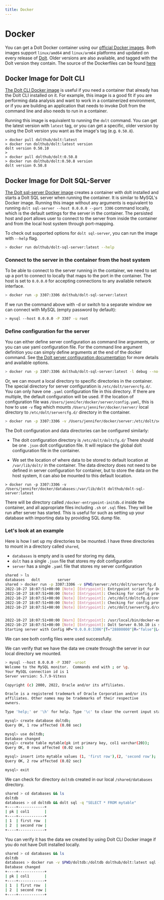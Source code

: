 ```yaml
---
title: Docker
---
```


# Docker

You can get a Dolt Docker container using our [official Docker images](https://hub.docker.com/u/dolthub).
Both images support `linux/amd64` and `linux/arm64` platforms and updated on every release of [Dolt](https://doltdb.com).
Older versions are also available, and tagged with the Dolt version they contain. The source of the Dockerfiles can be found [here](https://github.com/dolthub/dolt/tree/main/docker)

## Docker Image for Dolt CLI

[The Dolt CLI Docker image](https://hub.docker.com/r/dolthub/dolt) is useful if you need a container that already has 
the Dolt CLI installed on it. For example, this image is a good fit if you are performing data analysis and want to 
work in a containerized environment, or if you are building an application that needs to invoke Dolt from the command 
line and also needs to run in a container. 

Running this image is equivalent to running the `dolt` command. You can get the latest version with `latest` tag, 
or you can get a specific, older version by using the Dolt version you want as the image's tag (e.g. `0.50.8`).

```shell
> docker pull dolthub/dolt:latest
> docker run dolthub/dolt:latest version
dolt version 0.50.10
>
> docker pull dolthub/dolt:0.50.8
> docker run dolthub/dolt:0.50.8 version
dolt version 0.50.8
```

## Docker Image for Dolt SQL-Server

[The Dolt sql-server Docker image](https://hub.docker.com/r/dolthub/dolt-sql-server) creates a container 
with dolt installed and starts a Dolt SQL server when running the container. It is similar to MySQL's Docker image. 
Running this image without any arguments is equivalent to running `dolt sql-server --host 0.0.0.0 --port 3306` 
command locally, which is the default settings for the server in the container. The persisted host
and port allows user to connect to the server from inside the container and from the local host system through
port-mapping.

To check out supported options for `dolt sql-server`, you can run the image with `--help` flag.

```bash
> docker run dolthub/dolt-sql-server:latest --help
```

### Connect to the server in the container from the host system

To be able to connect to the server running in the container, we need to set up a port to connect to locally that
maps to the port in the container. The host is set to `0.0.0.0` for accepting connections to any available network
interface.

```bash
> docker run -p 3307:3306 dolthub/dolt-sql-server:latest
```

If we run the command above with -d or switch to a separate window we can connect with MySQL (empty password by default):

```bash
> mysql --host 0.0.0.0 -P 3307 -u root
```

### Define configuration for the server

You can either define server configuration as command line arguments, or you can use yaml configuration file.
For the command line argument definition you can simply define arguments at the end of the docker command. See [the Dolt server configuration documentation](https://docs.dolthub.com/sql-reference/server/configuration) for more details and available options. 

```bash
> docker run -p 3307:3306 dolthub/dolt-sql-server:latest -l debug --no-auto-commit
```

Or, we can mount a local directory to specific directories in the container.
The special directory for server configuration is `/etc/dolt/servercfg.d/`. You can only have one `.yaml` configuration
file in this directory. If there are multiple, the default configuration will be used. If the location of
configuration file was `/Users/jennifer/docker/server/config.yaml`, this is how to use `-v` flag which mounts
`/Users/jennifer/docker/server/` local directory to `/etc/dolt/servercfg.d/` directory in the container.

```bash
> docker run -p 3307:3306 -v /Users/jennifer/docker/server:/etc/dolt/servercfg.d dolthub/dolt-sql-server:latest
```

The Dolt configuration and data directories can be configured similarly:

- The dolt configuration directory is `/etc/dolt/doltcfg.d/`
  There should be one `.json` dolt configuration file. It will replace the global dolt configuration file in the
  container.

- We set the location of where data to be stored to default location at `/var/lib/dolt/` in the container.
  The data directory does not need to be defined in server configuration for container, but to store the data
  on the host system, it can also be mounted to this default location.

```shell
> docker run -p 3307:3306 -v /Users/jennifer/docker/databases:/var/lib/dolt dolthub/dolt-sql-server:latest
```

There will be directory called `/docker-entrypoint-initdb.d` inside the container, and all appropriate files including
`.sh` or `.sql` files. They will be run after server has started. This is useful for such as setting up your 
database with importing data by providing SQL dump file.

### Let's look at an example

Here is how I set up my directories to be mounted. I have three directories to mount in a directory called `shared`, 
- `databases` is empty and is used for storing my data,
- `dolt` has a single `.json` file that stores my dolt configuration
- `server` has a single `.yaml` file that stores my server configuration

```bash
shared > ls
databases	dolt		server
shared > docker run -p 3307:3306 -v $PWD/server:/etc/dolt/servercfg.d -v $PWD/dolt:/etc/dolt/doltcfg.d -v $PWD/databases:/var/lib/dolt dolthub/dolt-sql-server:latest 
2022-10-27 18:07:51+00:00 [Note] [Entrypoint]: Entrypoint script for Dolt Server 0.50.10 starting.
2022-10-27 18:07:51+00:00 [Note] [Entrypoint]: Checking for config provided in /etc/dolt/doltcfg.d
2022-10-27 18:07:51+00:00 [Note] [Entrypoint]: /etc/dolt/doltcfg.d/config.json file is found
2022-10-27 18:07:51+00:00 [Note] [Entrypoint]: Checking for config provided in /etc/dolt/servercfg.d
2022-10-27 18:07:51+00:00 [Note] [Entrypoint]: /etc/dolt/servercfg.d/config.yaml file is found


2022-10-27 18:07:51+00:00 [Warn] [Entrypoint]: /usr/local/bin/docker-entrypoint.sh: ignoring /docker-entrypoint-initdb.d/*
2022-10-27 18:07:51+00:00 [Note] [Entrypoint]: Dolt Server 0.50.10 is started.
Starting server with Config HP="0.0.0.0:3306"|T="28800000"|R="false"|L="debug"

```

We can see both config files were used successfully.

We can verify that we have the data we create through the server in our local directory we mounted.

```bash
> mysql --host 0.0.0.0 -P 3307 -uroot
Welcome to the MySQL monitor.  Commands end with ; or \g.
Your MySQL connection id is 1
Server version: 5.7.9-Vitess 

Copyright (c) 2000, 2022, Oracle and/or its affiliates.

Oracle is a registered trademark of Oracle Corporation and/or its
affiliates. Other names may be trademarks of their respective
owners.

Type 'help;' or '\h' for help. Type '\c' to clear the current input statement.

mysql> create database doltdb;
Query OK, 1 row affected (0.08 sec)

mysql> use doltdb;
Database changed
mysql> create table mytable(pk int primary key, col1 varchar(20));
Query OK, 0 rows affected (0.02 sec)

mysql> insert into mytable values (1, 'first row'),(2, 'second row');
Query OK, 2 row affected (0.02 sec)

mysql> exit
```

We can check for directory `doltdb` created in our local `/shared/databases` directory. 

```bash
shared > cd databases && ls
doltdb
databases > cd doltdb && dolt sql -q "SELECT * FROM mytable"
+----+------------+
| pk | col1       |
+----+------------+
| 1  | first row  |
| 2  | second row |
+----+------------+

```

You can verify it has the data we created by using Dolt CLI Docker image if you do not have Dolt installed locally.

```bash
shared > cd databases && ls
doltdb
databases > docker run -v $PWD/doltdb:/doltdb dolthub/dolt:latest sql -q "USE doltdb; SELECT * FROM mytable;"
Database changed
+----+------------+
| pk | col1       |
+----+------------+
| 1  | first row  |
| 2  | second row |
+----+------------+

```
